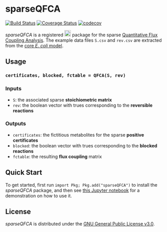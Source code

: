 # sparseQFCA
[![Build Status](https://travis-ci.com/mtefagh/sparseQFCA.jl.svg?branch=master)](https://travis-ci.com/mtefagh/sparseQFCA.jl)
[![Coverage Status](https://coveralls.io/repos/github/mtefagh/sparseQFCA.jl/badge.svg?branch=master)](https://coveralls.io/github/mtefagh/sparseQFCA.jl?branch=master)
[![codecov](https://codecov.io/gh/mtefagh/sparseQFCA.jl/branch/master/graph/badge.svg)](https://codecov.io/gh/mtefagh/sparseQFCA.jl)

*sparseQFCA* is a registered [<img src="https://julialang.org/v2/img/logo.svg" height="20" />](https://julialang.org/) package for the sparse [Quantitative Flux Coupling Analysis](https://mtefagh.github.io/qfca/). The example data files `S.csv` and `rev.csv` are extracted from the [core *E. coli* model](http://systemsbiology.ucsd.edu/Downloads/EcoliCore).

## Usage
### `certificates, blocked, fctable = QFCA(S, rev)`

### Inputs
* `S`: the associated sparse **stoichiometric matrix**
* `rev`: the boolean vector with trues corresponding to the **reversible reactions**

### Outputs
* `certificates`: the fictitious metabolites for the sparse **positive certificates**
* `blocked`: the boolean vector with trues corresponding to the **blocked reactions**
* `fctable`: the resulting **flux coupling** matrix

## Quick Start
To get started, first run `import Pkg; Pkg.add("sparseQFCA")` to install the *sparseQFCA* package, and then see [this Jupyter notebook](https://nbviewer.jupyter.org/github/mtefagh/demos/blob/master/sparseQFCA.ipynb) for a demonstration on how to use it.

## License
*sparseQFCA* is distributed under the [GNU General Public License v3.0](http://www.gnu.org/copyleft/gpl.html).
